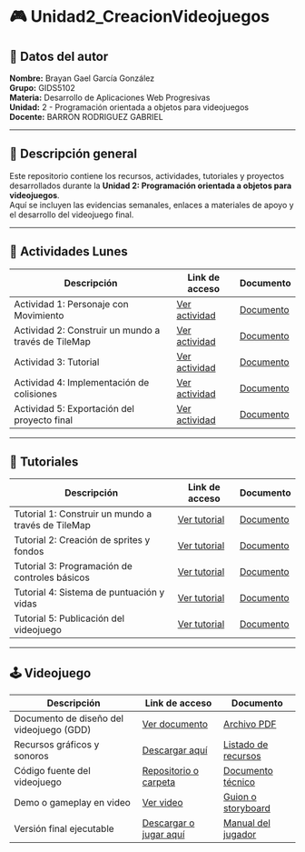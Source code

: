 # 🎮 Unidad2_CreacionVideojuegos

## 👤 Datos del autor
**Nombre:** Brayan Gael García González  
**Grupo:** GIDS5102  
**Materia:** Desarrollo de Aplicaciones Web Progresivas  
**Unidad:** 2 - Programación orientada a objetos para videojuegos  
**Docente:** BARRON RODRIGUEZ GABRIEL

---

## 📘 Descripción general
Este repositorio contiene los recursos, actividades, tutoriales y proyectos desarrollados durante la **Unidad 2: Programación orientada a objetos para videojuegos**.  
Aquí se incluyen las evidencias semanales, enlaces a materiales de apoyo y el desarrollo del videojuego final.

---

## 📅 Actividades Lunes

| **Descripción** | **Link de acceso** | **Documento** |
|------------------|--------------------|----------------|
| Actividad 1: Personaje con Movimiento | [Ver actividad](#) | [Documento](#) |
| Actividad 2: Construir un mundo a través de TileMap | [Ver actividad](https://docs.google.com/document/d/1sHsoZT6sYddfBfE6Hakl_1MfwGJTQMhN/edit?usp=sharing&ouid=111606551767312159721&rtpof=true&sd=true) | [Documento](#) |
| Actividad 3: Tutorial | [Ver actividad](#) | [Documento](#) |
| Actividad 4: Implementación de colisiones | [Ver actividad](#) | [Documento](#) |
| Actividad 5: Exportación del proyecto final | [Ver actividad](#) | [Documento](#) |

---

## 🎥 Tutoriales

| **Descripción** | **Link de acceso** | **Documento** |
|------------------|--------------------|----------------|
| Tutorial 1: Construir un mundo a través de TileMap | [Ver tutorial](#) | [Documento](#) |
| Tutorial 2: Creación de sprites y fondos | [Ver tutorial](#) | [Documento](#) |
| Tutorial 3: Programación de controles básicos | [Ver tutorial](#) | [Documento](#) |
| Tutorial 4: Sistema de puntuación y vidas | [Ver tutorial](#) | [Documento](#) |
| Tutorial 5: Publicación del videojuego | [Ver tutorial](#) | [Documento](#) |

---

## 🕹️ Videojuego

| **Descripción** | **Link de acceso** | **Documento** |
|------------------|--------------------|----------------|
| Documento de diseño del videojuego (GDD) | [Ver documento](#) | [Archivo PDF](#) |
| Recursos gráficos y sonoros | [Descargar aquí](#) | [Listado de recursos](#) |
| Código fuente del videojuego | [Repositorio o carpeta](#) | [Documento técnico](#) |
| Demo o gameplay en video | [Ver video](#) | [Guion o storyboard](#) |
| Versión final ejecutable | [Descargar o jugar aquí](#) | [Manual del jugador](#) |
